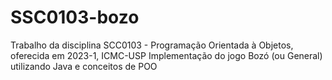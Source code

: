 # SSC0103-bozo
Trabalho da disciplina SCC0103 - Programação Orientada à Objetos, oferecida em 2023-1, ICMC-USP
Implementação do jogo Bozó (ou General) utilizando Java e conceitos de POO
